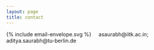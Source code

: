 ```yaml
---
layout: page
title: contact
---
```

<p><span class="icon icon--email">{% include email-envelope.svg %}</span> &nbsp; &nbsp; asaurabh@iitk.ac.in; aditya.saurabh@tu-berlin.de</p>
